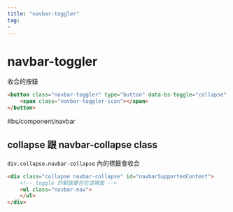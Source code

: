 ```yaml
---
title: "navbar-toggler"
tag: 
- 
---
```

# navbar-toggler
收合的按鈕
```html
<button class="navbar-toggler" type="button" data-bs-toggle="collapse" data-bs-target="#navbarSupportedContent" aria-controls="navbarSupportedContent" aria-expanded="false" aria-label="Toggle navigation">
	<span class="navbar-toggler-icon"></span>
</button>
```

#bs/component/navbar 


## collapse 跟 navbar-collapse class
`div.collapse.navbar-collapse` 內的標籤會收合
```html
<div class="collapse navbar-collapse" id="navbarSupportedContent">
	<!-- toggle 的範圍要包在這裡面 -->
	<ul class="navbar-nav">
	</ul>
</div>
```


